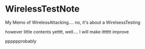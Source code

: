 # WirelessTestNote

My Memo of WirelessAttacking.... no, it's about a WirelsessTesting 

however little contents yetttt, well.... I will make itttttt improve   

pppppprobably

